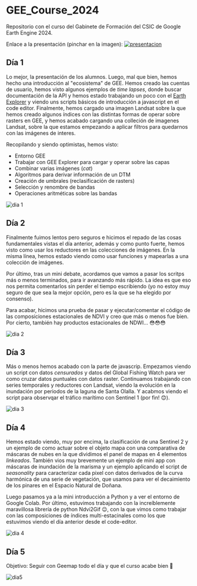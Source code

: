 # GEE_Course_2024

Repositorio con el curso del Gabinete de Formación del CSIC de Google Earth Engine 2024. 

Enlace a la presentación (pinchar en la imagen):
[![presentacion](https://i.imgur.com/OHeV2jn.png)](https://slides.com/diegogarciadiaz/google-earth-engine/fullscreen)


## Día 1

Lo mejor, la presentación de los alumnos. Luego, mal que bien, hemos hecho una introducción al "ecosistema" de GEE. Hemos creado las cuentas de usuario, hemos visto algunos ejemplos de *time lapses*, donde buscar documentación de la API y hemos estado trabajando un poco con el [Earth Explorer](https://explorer.earthengine.google.com/#workspace) y viendo uns scripts básicos de introducción a javascript en el code editor. 
Finalmente, hemos cargado una imagen Landsat sobre la que hemos creado algunos índices con las distintas formas de operar sobre rasters en GEE, y hemos acabado cargando una colleción de imagenes Landsat, sobre la que estamos empezando a aplicar filtros para quedarnos con las imágenes de interes. 

Recopilando y siendo optimistas, hemos visto:

* Entorno GEE
* Trabajar con GEE Explorer para cargar y operar sobre las capas
* Combinar varias imágenes (*cat*)
* Algoritmos para derivar información de un DTM
* Creación de umbrales (reclasificación de rasters) 
* Selección y renombre de bandas
* Operaciones aritméticas sobre las bandas


![dia 1](https://i.imgur.com/22sQYon.jpeg)

## Día 2

Finalmente fuimos lentos pero seguros e hicimos el repado de las cosas fundamentales vistas el día anterior, además y como punto fuerte, 
hemos visto como usar los reductores en las colecciones de imágenes. En la misma línea, hemos estado viendo como usar funciones y mapearlas a una colección de imágenes. 

Por último, tras un mini debate, acordamos que vamos a pasar los scritps más o menos terminados, para ir avanzando más rápido. La idea es que eso nos permita comentarlos sin perder 
el tiempo escribiendo (yo no estoy muy seguro de que sea la mejor opción, pero es la que se ha elegido por consenso). 

Para acabar, hicimos una prueba de pasar y ejecutar/comentar el código de las composiciones estacionales de NDVI y creo que más o menos fue bien. 
Por cierto, también hay productos estacionales de NDWI... 😳😳😳


![dia 2](https://i.imgur.com/h9CpJAo.jpeg)

## Día 3

Más o menos hemos acabado con la parte de javascrip. Empezamos viendo un script con datos *censurados* y datos del Global Fishing Watch
para ver como cruzar datos puntuales con datos raster. Continuamos trabajando con series temporales y reductores con Landsat, viendo la evolución en la inundación por periodos de la laguna de Santa Olalla. Y acabmos viendo el script para observqar el tráfico marítimo con Sentinel 1 (por fin! 😊).


![dia 3](https://i.imgur.com/yNT5KMI.jpeg)


## Día 4

Hemos estado viendo, muy por encima, la clasificación de una Sentinel 2 y un ejemplo de como actuar sobre el objeto mapa con
una comparativa de máscaras de nubes en la que dividimos el panel de mapas en 4 elementos *linkeados*. También vios muy brevemente un ejemplo de mini app con máscaras de inundación de la marisma y 
un ejemplo aplicando el script de *seasonality* para caracterizar cada pixel con datos derivados de la curva harmónica de una serie de vegetación, que usamos
para ver el decaimiento de los pinares en el Espacio Natural de Doñana.

Luego pasamos ya a la mini introducción a Python y a ver el entorno de Google Colab. Por último, estuvimos trabajando con la increíblemente 
maravillosa librería de python Ndvi2Gif 😉, con la que vimos como trabajar con las composiciones de índices multi-estacinales como los que estuvimos viendo el día anterior 
desde el code-editor.


![dia 4](https://i.imgur.com/4HIkQ6C.jpeg)


## Día 5

Objetivo: Seguir con Geemap todo el día y que el curso acabe bien 🚀

![dia5](https://i.imgur.com/phVnkAl.jpeg)